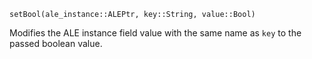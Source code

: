 ```
setBool(ale_instance::ALEPtr, key::String, value::Bool)
```

Modifies the ALE instance field value with the same name as `key` to the passed boolean value.
